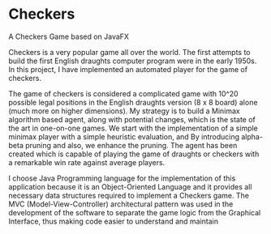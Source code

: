 # Checkers
 A Checkers Game based on JavaFX

Checkers is a very popular game all over the world. The first attempts to build the first English draughts computer program were in the early 1950s. In this project, I have implemented an automated player for the game of checkers.

The game of checkers is considered a
complicated game with 10^20 possible legal
positions in the English draughts version (8 х 8
board) alone (much more on higher
dimensions). My strategy is to build a Minimax
algorithm based agent, along with potential
changes, which is the state of the art in
one-on-one games. We start with the
implementation of a simple minimax player
with a simple heuristic evaluation, and By
introducing alpha-beta pruning and also, we
enhance the pruning. The agent has been
created which is capable of playing the game of
draughts or checkers with a remarkable win
rate against average players.

I choose Java Programming language for the
implementation of this application because it is
an Object-Oriented Language and it provides
all necessary data structures required to
implement a Checkers game.
The MVC (Model-View-Controller)
architectural pattern was used in the
development of the software to separate the
game logic from the Graphical Interface, thus
making code easier to understand and maintain
